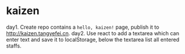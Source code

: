# kaizen

day1. Create repo contains a `hello, kaizen!` page, publish it to http://kaizen.tangyefei.cn.
day2. Use react to add a textarea which can enter text and save it to localStorage, below the textarea list all entered staffs.

